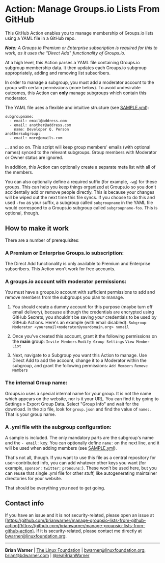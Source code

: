 # Action: Manage Groups.io Lists From GitHub

This GitHub Action enables you to manage membership of Groups.io lists using a YAML file in a GitHub repo.

_**Note:** A Groups.io Premium or Enterprise subscription is required for this to work, as it uses the "Direct Add" functionality of Groups.io._

At a high level, this Action parses a YAML file containing Groups.io subgroup membership data.  It then updates each Groups.io subgroup appropriately, adding and removing list subscribers.

In order to manage a subgroup, you must add a moderator account to the group with certain permissions (more below).  To avoid undesirable outcomes, this Action can **only** manage subgroups which contain this moderator.

The YAML file uses a flexible and intuitive structure (see [SAMPLE.yml](SAMPLE.yml)):


```
subgroupname:
  - email: email@address.com
  - email: another@address.com
    name: Developer Q. Person
anothersubgroup:
  - email: more@emails.com
```

... and so on.  This script will keep group members' emails (with optional names) synced to the relevant subgroups.  Group members with Moderator or Owner status are ignored.

In addition, this Action can optionally create a separate meta list with all of the members.

You can also optionally define a required suffix (for example, `-wg`) for these groups.  This can help you keep things organized at Groups.io so you don't accidentally add or remove people directly.  This is because your changes will be wiped out the next time this file syncs.  If you choose to do this and used `-foo` as your suffix, a subgroup called `subgroupname` in the YAML file would correspond to a Groups.io subgroup called `subgroupname-foo`.  This is optional, though.

## How to make it work

There are a number of prerequisites:

### A Premium or Enterprise Groups.io subscription:

The Direct Add functionality is only available to Premium and Enterprise subscribers.  This Action won't work for free accounts.

### A groups.io account with moderator permissions:

You must have a groups.io account with sufficient permissions to add and remove members from the subgroups you plan to manage.
 
1. You should create a dummy account for this purpose (maybe turn off email delivery), because although the credentials are encrypted using GitHub Secrets, you shouldn't be saving *your* credentials to be used by GitHub Actions.  Here's an example (with email disabled): `Subgroup Moderator <youremail+moderator@yourdomain.org> nomail`

1. Once you've created this account, grant it the following permissions on the **main** group: `Invite Members` `Modify Group Settings` `View Member List`

1. Next, navigate to a Subgroup you want this Action to manage.  Use Direct Add to add the account, change it to a Moderator within the subgroup, and grant the following permissions: `Add Members` `Remove Members`

### The internal Group name:

Groups.io uses a special internal name for your group.  It is not the name which appears on the website, nor is it your URL.  You can find it by going to Settings &raquo; Export Group Data.  Select "Group Info" and wait for the download.  In the zip file, look for `group.json` and find the value of `name:`.  That is your group name.

### A .yml file with the subgroup configuration:

A sample is included.  The only mandatory parts are the subgroup's name and the `- email:` key.  You can optionally define `name:` on the next line, and it will be used when adding members (see [SAMPLE.yml](SAMPLE.yml)).

That's not all, though.  If you want to use this file as a central repository for user-contributed info, you can add whatever other keys you want (for example, `sponsor:` `twitter:` `pronouns:`).  These won't be used here, but you can reuse that single .yml file for other stuff, like autogenerating maintainer directories for your website.

That should be everything you need to get going.

## Contact info

If you have an issue and it is not security-related, please open an issue at [https://github.com/brianwarner/manage-groupsio-lists-from-github-action](https://github.com/brianwarner/manage-groupsio-lists-from-github-action).  If it is security-related, please contact me directly at <bwarner@linuxfoundation.org>.

---

**Brian Warner** | [The Linux Foundation](https://linuxfoundation.org) | <bwarner@linuxfoundation.org>, <brian@bdwarner.com> | [@realBrianWarner](https://twitter.com/realBrianWarner)